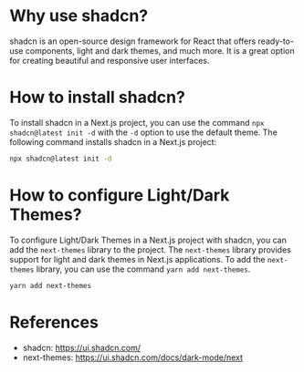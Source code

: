 # Why use shadcn?

shadcn is an open-source design framework for React that offers ready-to-use components, light and dark themes, and much more. It is a great option for creating beautiful and responsive user interfaces.

# How to install shadcn?

To install shadcn in a Next.js project, you can use the command `npx shadcn@latest init -d` with the `-d` option to use the default theme. The following command installs shadcn in a Next.js project:

```bash
npx shadcn@latest init -d
```

# How to configure Light/Dark Themes?

To configure Light/Dark Themes in a Next.js project with shadcn, you can add the `next-themes` library to the project. The `next-themes` library provides support for light and dark themes in Next.js applications. To add the `next-themes` library, you can use the command `yarn add next-themes`.

```bash
yarn add next-themes
```

# References

- shadcn: https://ui.shadcn.com/
- next-themes: https://ui.shadcn.com/docs/dark-mode/next
